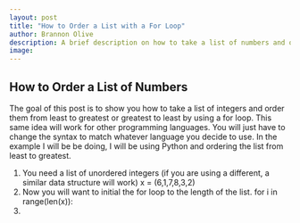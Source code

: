 ```yaml
---
layout: post
title: "How to Order a List with a For Loop"
author: Brannon Olive
description: A brief description on how to take a list of numbers and order them from least to greatest or greatest to least.
image: 
---
```


## How to Order a List of Numbers
The goal of this post is to show you how to take a list of integers and order them from least to greatest or greatest to least by using a for loop. This same idea will work for other programming languages. You will just have to change the syntax to match whatever language you decide to use. In the example I will be be doing, I will be using Python and ordering the list from least to greatest.
1. You need a list of unordered integers (if you are using a different, a similar data structure will work)
    x = (6,1,7,8,3,2)
2. Now you will want to initial the for loop to the length of the list.
    for i in range(len(x)):
3. 
